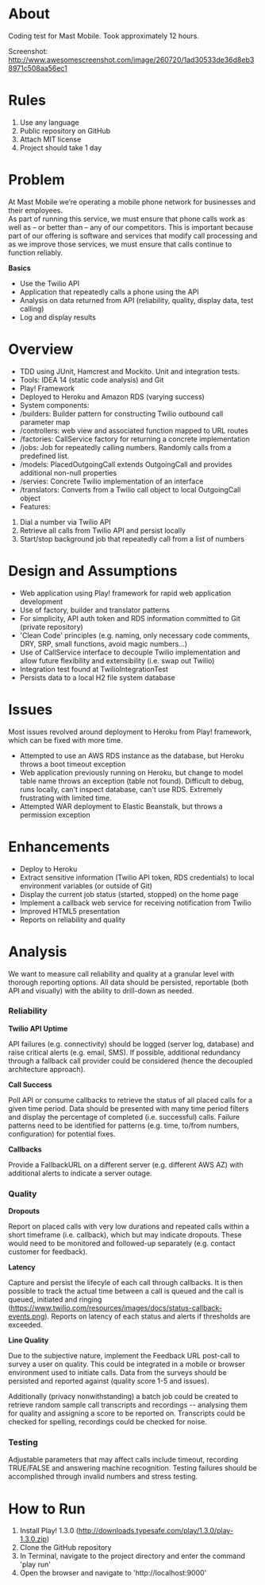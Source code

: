 # About

Coding test for Mast Mobile. Took approximately 12 hours. 

Screenshot: http://www.awesomescreenshot.com/image/260720/1ad30533de36d8eb38971c508aa56ec1

# Rules

1. Use any language
2. Public repository on GitHub
3. Attach MIT license
4. Project should take 1 day

# Problem

At Mast Mobile we’re operating a mobile phone network for businesses and their employees.  
As part of running this service, we must ensure that phone calls work as well as – or better than – any of our 
competitors. This is important because part of our offering is software and services that modify call processing and as 
we improve those services, we must ensure that calls continue to function reliably.

**Basics**

* Use the Twilio API
* Application that repeatedly calls a phone using the API
* Analysis on data returned from API (reliability, quality, display data, test calling)
* Log and display results

# Overview

* TDD using JUnit, Hamcrest and Mockito. Unit and integration tests.
* Tools: IDEA 14 (static code analysis) and Git
* Play! Framework
* Deployed to Heroku and Amazon RDS (varying success)
* System components:
 * /builders: Builder pattern for constructing Twilio outbound call parameter map
 * /controllers: web view and associated function mapped to URL routes
 * /factories: CallService factory for returning a concrete implementation
 * /jobs: Job for repeatedly calling numbers. Randomly calls from a predefined list.
 * /models: PlacedOutgoingCall extends OutgoingCall and provides additional non-null properties
 * /servies: Concrete Twilio implementation of an interface 
 * /translators: Converts from a Twilio call object to local OutgoingCall object
* Features:
 1. Dial a number via Twilio API
 2. Retrieve all calls from Twilio API and persist locally
 3. Start/stop background job that repeatedly call from a list of numbers

# Design and Assumptions

* Web application using Play! framework for rapid web application development
* Use of factory, builder and translator patterns
* For simplicity, API auth token and RDS information committed to Git (private repository)
* 'Clean Code' principles (e.g. naming, only necessary code comments, DRY, SRP, small functions, avoid magic numbers...)
* Use of CallService interface to decouple Twilio implementation and allow future flexibility and extensibility (i.e. swap out Twilio)
* Integration test found at TwilioIntegrationTest
* Persists data to a local H2 file system database

# Issues

Most issues revolved around deployment to Heroku from Play! framework, which can be fixed with more time.

* Attempted to use an AWS RDS instance as the database, but Heroku throws a boot timeout exception
* Web application previously running on Heroku, but change to model table name throws an exception (table not found). 
Difficult to debug, runs locally, can't inspect database, can't use RDS. Extremely frustrating with limited time.
* Attempted WAR deployment to Elastic Beanstalk, but throws a permission exception

# Enhancements

* Deploy to Heroku
* Extract sensitive information (Twilio API token, RDS credentials) to local environment variables (or outside of Git)
* Display the current job status (started, stopped) on the home page
* Implement a callback web service for receiving notification from Twilio
* Improved HTML5 presentation
* Reports on reliability and quality

# Analysis

We want to measure call reliability and quality at a granular level with thorough reporting options. 
All data should be persisted, reportable (both API and visually) with the ability to drill-down as needed. 

### Reliability

**Twilio API Uptime**

API failures (e.g. connectivity) should be logged (server log, database) and raise critical alerts (e.g. email, SMS). 
If possible, additional redundancy through a fallback call provider could be considered (hence the decoupled architecture approach). 

**Call Success**

Poll API or consume callbacks to retrieve the status of all placed calls for a given time period. 
Data should be presented with many time period filters and display the percentage of completed (i.e. successful) calls. 
Failure patterns need to be identified for patterns (e.g. time, to/from numbers, configuration) for potential fixes. 

**Callbacks**

Provide a FallbackURL on a different server (e.g. different AWS AZ) with additional alerts to indicate a server outage. 

### Quality

**Dropouts**

Report on placed calls with very low durations and repeated calls within a short timeframe (i.e. callback), which but 
may indicate dropouts. These would need to be monitored and followed-up separately (e.g. contact customer for feedback).

**Latency**

Capture and persist the lifecyle of each call through callbacks. It is then possible to track the actual time between
a call is queued and the call is queued, initiated and ringing (https://www.twilio.com/resources/images/docs/status-callback-events.png). 
Reports on latency of each status and alerts if thresholds are exceeded.

**Line Quality**

Due to the subjective nature, implement the Feedback URL post-call to survey a user on quality. This could be integrated
in a mobile or browser environment used to initiate calls. Data from the surveys should be persisted and reported against
(quality score 1-5 and issues). 

Additionally (privacy nonwithstanding) a batch job could be created to retrieve random sample call transcripts and recordings -- 
analysing them for quality and assigning a score to be reported on. Transcripts could be checked for spelling, recordings
could be checked for noise.

### Testing

Adjustable parameters that may affect calls include timeout, recording TRUE/FALSE and answering machine recognition. 
Testing failures should be accomplished through invalid numbers and stress testing.

# How to Run

1. Install Play! 1.3.0 (http://downloads.typesafe.com/play/1.3.0/play-1.3.0.zip)
2. Clone the GitHub repository
3. In Terminal, navigate to the project directory and enter the command 'play run'
4. Open the browser and navigate to 'http://localhost:9000'